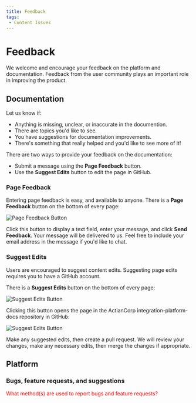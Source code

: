 ```yaml
---
title: Feedback
tags:
 - Content Issues
---
```


# Feedback

We welcome and encourage your feedback on the platform and documentation. Feedback from the user community plays an important role in improving the product.

## Documentation

Let us know if:

* Anything is missing, unclear, or inaccurate in the documention. 
* There are topics you'd like to see.
* You have suggestions for documentation improvements.
* There's something that really helped and you'd like to see more of it!

There are two ways to provide your feedback on the documentation: 

* Submit a message using the **Page Feedback** button.
* Use the **Suggest Edits** button to edit the page in GitHub.

### Page Feedback

Entering page feedback is easy, and available to anyone. There is a **Page Feedback** button on the bottom of every page:

  ![Page Feedback Button](/img/Feedback-Button.png)

Click this button to display a text field, enter your message, and click **Send Feedback**. Your message will be delivered to us. Feel free to include your email address in the message if you'd like to chat.

### Suggest Edits

Users are encouraged to suggest content edits. Suggesting page edits requires you to have a GitHub account. 

There is a **Suggest Edits** button on the bottom of every page:

  ![Suggest Edits Button](/img/Suggest-Edits-Button.png)

Clicking this button opens the page in the ActianCorp integration-platform-docs repository in GitHub:

  ![Suggest Edits Button](/img/GitHub-Repo.png)

Make any suggested edits, then create a pull request. We will review your changes, make any necessary edits, then merge the changes if appropriate.

## Platform

###  Bugs, feature requests, and suggestions

<font color="red">
What method(s) are used to report bugs and feature requests?
</font>
